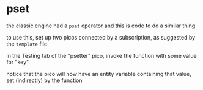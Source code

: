 # pset
the classic engine had a `pset` operator and this is code to do a similar thing

to use this, set up two picos connected by a subscription,
as suggested by the `template` file

in the Testing tab of the "psetter" pico, invoke the function with some value for "key"

notice that the pico will now have an entity variable containing that value,
set (indirectly) by the function

